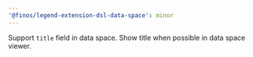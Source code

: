 ```yaml
---
'@finos/legend-extension-dsl-data-space': minor
---
```


Support `title` field in data space. Show title when possible in data space viewer.

